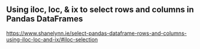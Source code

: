 ## Using iloc, loc, & ix to select rows and columns in Pandas DataFrames
https://www.shanelynn.ie/select-pandas-dataframe-rows-and-columns-using-iloc-loc-and-ix/#iloc-selection
